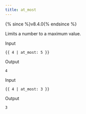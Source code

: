```yaml
---
title: at_most
---
```


{% since %}v8.4.0{% endsince %}

Limits a number to a maximum value.

Input
```liquid
{{ 4 | at_most: 5 }}
```

Output
```text
4
```

Input
```liquid
{{ 4 | at_most: 3 }}
```

Output
```text
3
```
